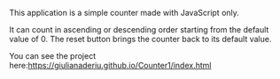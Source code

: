 This application is a simple counter made with JavaScript only.

It can count in ascending or descending order starting from the default value of 0. The reset button brings the counter back to its default value.

You can see the project here:https://giulianaderiu.github.io/Counter1/index.html

